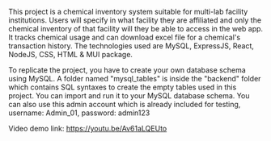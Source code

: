 This project is a chemical inventory system suitable for multi-lab facility institutions. Users will specify in what facility they are affiliated and only the chemical inventory of that facility will they be able to access in the web app. It tracks chemical usage and can download excel file for a chemical's transaction history. The technologies used are MySQL, ExpressJS, React, NodeJS, CSS, HTML & MUI package.

To replicate the project, you have to create your own database schema using MySQL. A folder named "mysql_tables" is inside the "backend" folder which contains SQL syntaxes to create the empty tables used in this project. You can import and run it to your MySQL database schema. You can also use this admin account which is already included for testing, username: Admin_01, password: admin123

Video demo link: https://youtu.be/Av61aLQEUto
